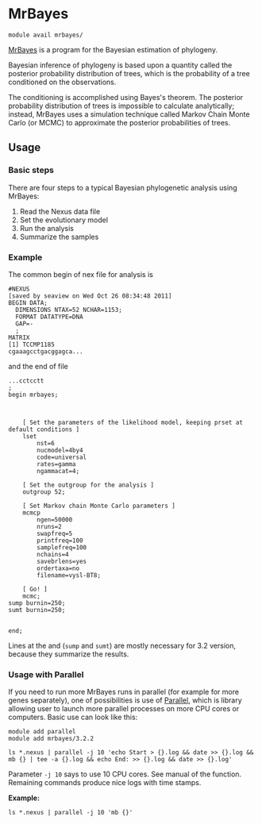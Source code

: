 # MrBayes 

    module avail mrbayes/

[MrBayes](https://nbisweden.github.io/MrBayes/) is a program for the Bayesian estimation of phylogeny.

Bayesian inference of phylogeny is based upon a quantity called the posterior probability distribution of trees, which is the probability of a tree conditioned on the observations. 

The conditioning is accomplished using Bayes's theorem. The posterior probability distribution of trees is impossible to calculate analytically; instead, MrBayes uses a simulation technique called Markov Chain Monte Carlo (or MCMC) to approximate the posterior probabilities of trees.

## Usage

### Basic steps

There are four steps to a typical Bayesian phylogenetic analysis using MrBayes:

1. Read the Nexus data file
2. Set the evolutionary model
3. Run the analysis
4. Summarize the samples

### Example

The common begin of nex file for analysis is

```
#NEXUS
[saved by seaview on Wed Oct 26 08:34:48 2011]
BEGIN DATA;
  DIMENSIONS NTAX=52 NCHAR=1153;
  FORMAT DATATYPE=DNA
  GAP=-
  ;
MATRIX
[1] TCCMP1185
cgaaagcctgacggagca...
```

and the end of file

```
...cctcctt
;
begin mrbayes;



	[ Set the parameters of the likelihood model, keeping prset at default conditions ]
	lset 
		nst=6
		nucmodel=4by4
		code=universal
		rates=gamma
		ngammacat=4;

	[ Set the outgroup for the analysis ]
	outgroup 52;

	[ Set Markov chain Monte Carlo parameters ]
	mcmcp
		ngen=50000
		nruns=2
		swapfreq=5
		printfreq=100
		samplefreq=100
		nchains=4
		savebrlens=yes
		ordertaxa=no
		filename=vysl-BT8;

	[ Go! ]
	mcmc;
sump burnin=250;
sumt burnin=250;

	
end;
```

Lines at the and (`sump` and `sumt`) are mostly necessary for 3.2 version, because they summarize the results.

### Usage with Parallel

If you need to run more MrBayes runs in parallel (for example for more genes separately), one of possibilities is use of [Parallel](../../software/sw-list/parallel.md), which is library allowing user to launch more parallel processes on more CPU cores or computers. Basic use can look like this:

```
module add parallel
module add mrbayes/3.2.2

ls *.nexus | parallel -j 10 'echo Start > {}.log && date >> {}.log && mb {} | tee -a {}.log && echo End: >> {}.log && date >> {}.log'
```

Parameter `-j 10` says to use 10 CPU cores. See manual of the function. Remaining commands produce nice logs with time stamps.

**Example:**

    ls *.nexus | parallel -j 10 'mb {}'

